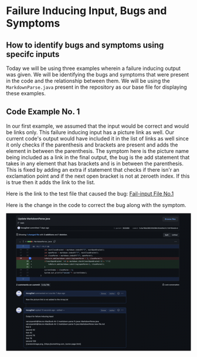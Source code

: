 # Failure Inducing Input, Bugs and Symptoms

## How to identify bugs and symptoms using specifc inputs

Today we will be using three examples wherein a failure inducing output was given. We will be identifying the bugs and symptoms that were present in the code and the relationship between them.
We will be using the ```MarkdownParse.java``` present in the repository as our base file for displaying these examples.

## **Code Example No. 1**

In our first example, we assumed that the input would be correct and would be links only. 
This failure inducing input has a picture link as well. Our current code's output would have included it in the list of links as well since it only checks if the parenthesis and brackets are present and adds the element in between the parenthesis.
The symptom here is the picture name being included as a link in the final output, the bug is the add statement that takes in any element that has brackets and is in between the parenthesis. This is fixed by adding an extra if statement that checks if there isn'r an exclamation point and if the next open bracket is not at zeroeth index.
If this is true then it adds the link to the list.

Here is the link to the test file that caused the bug: [Fail-input File No.1](new-file.md)

Here is the change in the code to correct the bug along with the symptom.

![Correction made as displayed in Commint history](Error1.png)




